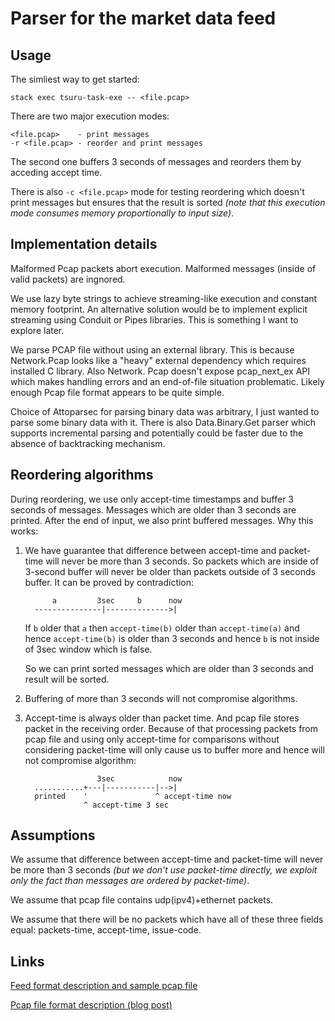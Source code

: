# Parser for the market data feed

## Usage

The simliest way to get started:

    stack exec tsuru-task-exe -- <file.pcap>

There are two major execution modes:

    <file.pcap>    - print messages
    -r <file.pcap> - reorder and print messages

The second one buffers 3 seconds of messages and reorders them by acceding
accept time.

There is also `-c <file.pcap>` mode for testing reordering which doesn't print
messages but ensures that the result is sorted *(note that this execution mode
consumes memory proportionally to input size)*.

## Implementation details

Malformed Pcap packets abort execution. Malformed messages (inside of valid
packets) are ingnored.

We use lazy byte strings to achieve streaming-like execution and constant memory
footprint. An alternative solution would be to implement explicit streaming
using Conduit or Pipes libraries. This is something I want to explore later.

We parse PCAP file without using an external library. This is because
Network.Pcap looks like a "heavy" external dependency which requires installed C
library. Also Network. Pcap doesn't expose pcap_next_ex API which makes handling
errors and an end-of-file situation problematic. Likely enough Pcap file format
appears to be quite simple.

Choice of Attoparsec for parsing binary data was arbitrary, I just wanted to
parse some binary data with it. There is also Data.Binary.Get parser which
supports incremental parsing and potentially could be faster due to the absence
of backtracking mechanism.

## Reordering algorithms

During reordering, we use only accept-time timestamps and buffer 3 seconds of
messages. Messages which are older than 3 seconds are printed. After the end of
input, we also print buffered messages. Why this works:

1. We have guarantee that difference between accept-time and packet-time will
   never be more than 3 seconds. So packets which are inside of 3-second buffer
   will never be older than packets outside of 3 seconds buffer. It can be
   proved by contradiction:

             a         3sec     b      now
         ---------------|-------------->|

   If `b` older that `a` then `accept-time(b)` older than `accept-time(a)` and
   hence `accept-time(b)` is older than 3 seconds and hence `b` is not inside of
   3sec window which is false.

   So we can print sorted messages which are older than 3 seconds and result
   will be sorted.

2. Buffering of more than 3 seconds will not compromise algorithms.

3. Accept-time is always older than packet time. And pcap file stores packet in
   the receiving order. Because of that processing packets from pcap file and
   using only accept-time for comparisons without considering packet-time will
   only cause us to buffer more and hence will not compromise algorithm:

                       3sec            now
         ...........+---|-----------|-->|
         printed    '               ^ accept-time now
                    ^ accept-time 3 sec

## Assumptions

We assume that difference between accept-time and packet-time will never be more
than 3 seconds *(but we don't use packet-time directly, we exploit only the fact
than messages are ordered by packet-time)*.

We assume that pcap file contains udp(ipv4)+ethernet packets.

We assume that there will be no packets which have all of these three fields
equal: packets-time, accept-time, issue-code.

## Links

[Feed format description and sample pcap file](http://www.tsurucapital.com/en/code-sample.html)

[Pcap file format description (blog post)](http://www.kroosec.com/2012/10/a-look-at-pcap-file-format.html)
